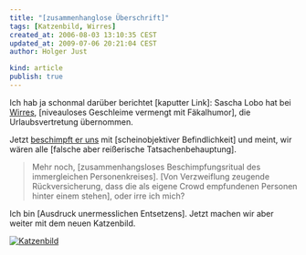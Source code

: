 ```yaml
---
title: "[zusammenhanglose Überschrift]"
tags: [Katzenbild, Wirres]
created_at: 2006-08-03 13:10:35 CEST
updated_at: 2009-07-06 20:21:04 CEST
author: Holger Just

kind: article
publish: true
---
```


Ich hab ja schonmal darüber berichtet [kaputter Link]: Sascha Lobo hat bei [Wirres](http://www.wirres.net), [niveauloses Geschleime vermengt mit Fäkalhumor], die Urlaubsvertretung übernommen.

Jetzt [beschimpft er uns](http://wirres.net/article/articleview/3824/1/6/) mit [scheinobjektiver Befindlichkeit] und meint, wir wären alle [falsche aber reißerische Tatsachenbehauptung].

>Mehr noch, [zusammenhangsloses Beschimpfungsritual des immergleichen Personenkreises]. [Von Verzweiflung zeugende Rückversicherung, dass die als eigene Crowd empfundenen Personen hinter einem stehen], oder irre ich mich?

Ich bin [Ausdruck unermesslichen Entsetzens]. Jetzt machen wir aber weiter mit dem neuen Katzenbild.

<a href="http://www.flickr.com/photos/meine-erde/205620080/"><img src="http://static.flickr.com/79/205620080_559d737e28.jpg" alt="Katzenbild" title="" class="center"/></a>